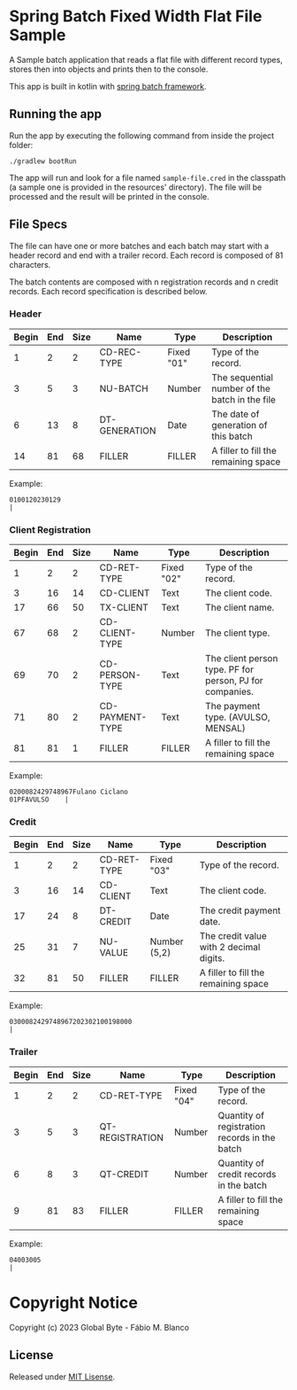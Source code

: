 # Spring Batch Fixed Width Flat File Sample

A Sample batch application that reads a flat file with different record types, stores then 
into objects and prints then to the console.

This app is built in kotlin with [spring batch framework](https://spring.io/projects/spring-batch).

## Running the app

Run the app by executing the following command from inside the project folder:

```shell
./gradlew bootRun
```

The app will run and look for a file named `sample-file.cred` in the classpath (a sample 
one is provided in the resources' directory).
The file will be processed and the result will be printed in the console.

## File Specs

The file can have one or more batches and each batch may start with a header record
and end with a trailer record. Each record is composed of 81 characters.

The batch contents are composed with n registration records and n credit records.
Each record specification is described below.

### Header

| Begin | End | Size | Name          | Type       | Description                                    |
|-------|-----|------|---------------|------------|------------------------------------------------|
| 1     | 2   | 2    | CD-REC-TYPE   | Fixed "01" | Type of the record.                            |
| 3     | 5   | 3    | NU-BATCH      | Number     | The sequential number of the batch in the file |
| 6     | 13  | 8    | DT-GENERATION | Date       | The date of generation of this batch           |
| 14    | 81  | 68   | FILLER        | FILLER     | A filler to fill the remaining space           |

Example:

```
0100120230129                                                                   |
```

### Client Registration

| Begin | End | Size | Name            | Type       | Description                                              |
|-------|-----|------|-----------------|------------|----------------------------------------------------------|
| 1     | 2   | 2    | CD-RET-TYPE     | Fixed "02" | Type of the record.                                      |
| 3     | 16  | 14   | CD-CLIENT       | Text       | The client code.                                         |
| 17    | 66  | 50   | TX-CLIENT       | Text       | The client name.                                         |
| 67    | 68  | 2    | CD-CLIENT-TYPE  | Number     | The client type.                                         |
| 69    | 70  | 2    | CD-PERSON-TYPE  | Text       | The client person type. PF for person, PJ for companies. |
| 71    | 80  | 2    | CD-PAYMENT-TYPE | Text       | The payment type. (AVULSO, MENSAL)                       |
| 81    | 81  | 1    | FILLER          | FILLER     | A filler to fill the remaining space                     |

Example: 

```
0200082429748967Fulano Ciclano                                    01PFAVULSO    |
```

### Credit

| Begin | End | Size | Name            | Type         | Description                               |
|-------|-----|------|-----------------|--------------|-------------------------------------------|
| 1     | 2   | 2    | CD-RET-TYPE     | Fixed "03"   | Type of the record.                       |
| 3     | 16  | 14   | CD-CLIENT       | Text         | The client code.                          |
| 17    | 24  | 8    | DT-CREDIT       | Date         | The credit payment date.                  |
| 25    | 31  | 7    | NU-VALUE        | Number (5,2) | The credit value with 2 decimal digits.   |
| 32    | 81  | 50   | FILLER          | FILLER       | A filler to fill the remaining space      |

Example:

```
0300082429748967202302100198000                                                 |
```

### Trailer

| Begin | End | Size | Name            | Type       | Description                                   |
|-------|-----|------|-----------------|------------|-----------------------------------------------|
| 1     | 2   | 2    | CD-RET-TYPE     | Fixed "04" | Type of the record.                           |
| 3     | 5   | 3    | QT-REGISTRATION | Number     | Quantity of registration records in the batch |
| 6     | 8   | 3    | QT-CREDIT       | Number     | Quantity of credit records in the batch       |
| 9     | 81  | 83   | FILLER          | FILLER     | A filler to fill the remaining space          |

Example:

```
04003005                                                                        |
```

# Copyright Notice

Copyright (c) 2023 Global Byte - Fábio M. Blanco

## License

Released under [MIT Lisense](https://github.com/fabio-blanco/spring-batch-fixed-width-flat-file/blob/main/LICENSE).
